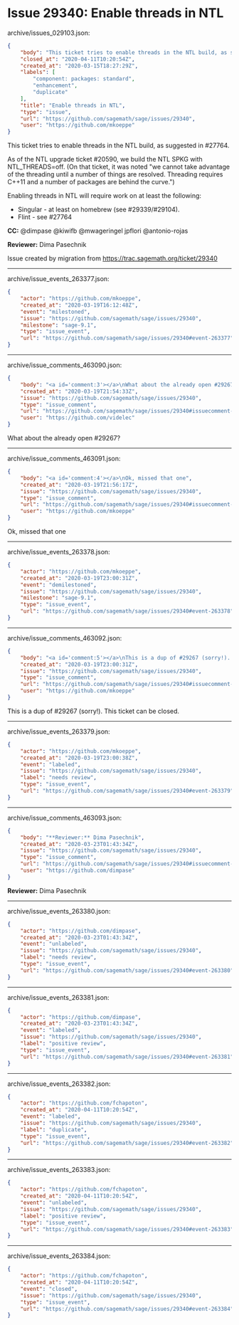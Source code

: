# Issue 29340: Enable threads in NTL

archive/issues_029103.json:
```json
{
    "body": "This ticket tries to enable threads in the NTL build, as suggested in #27764.\n\nAs of the NTL upgrade ticket #20590, we build the NTL SPKG with NTL_THREADS=off. (On that ticket, it was noted \"we cannot take advantage of the threading until a number of things are resolved. Threading requires C++11 and a number of packages are behind the curve.\")\n\nEnabling threads in NTL will require work on at least the following:\n- Singular - at least on homebrew (see #29339/#29104).\n- Flint - see #27764\n\n\n\n**CC:**  @dimpase @kiwifb @mwageringel jpflori @antonio-rojas\n\n**Reviewer:** Dima Pasechnik\n\nIssue created by migration from https://trac.sagemath.org/ticket/29340\n\n",
    "closed_at": "2020-04-11T10:20:54Z",
    "created_at": "2020-03-15T18:27:29Z",
    "labels": [
        "component: packages: standard",
        "enhancement",
        "duplicate"
    ],
    "title": "Enable threads in NTL",
    "type": "issue",
    "url": "https://github.com/sagemath/sage/issues/29340",
    "user": "https://github.com/mkoeppe"
}
```
This ticket tries to enable threads in the NTL build, as suggested in #27764.

As of the NTL upgrade ticket #20590, we build the NTL SPKG with NTL_THREADS=off. (On that ticket, it was noted "we cannot take advantage of the threading until a number of things are resolved. Threading requires C++11 and a number of packages are behind the curve.")

Enabling threads in NTL will require work on at least the following:
- Singular - at least on homebrew (see #29339/#29104).
- Flint - see #27764



**CC:**  @dimpase @kiwifb @mwageringel jpflori @antonio-rojas

**Reviewer:** Dima Pasechnik

Issue created by migration from https://trac.sagemath.org/ticket/29340





---

archive/issue_events_263377.json:
```json
{
    "actor": "https://github.com/mkoeppe",
    "created_at": "2020-03-19T16:12:48Z",
    "event": "milestoned",
    "issue": "https://github.com/sagemath/sage/issues/29340",
    "milestone": "sage-9.1",
    "type": "issue_event",
    "url": "https://github.com/sagemath/sage/issues/29340#event-263377"
}
```



---

archive/issue_comments_463090.json:
```json
{
    "body": "<a id='comment:3'></a>\nWhat about the already open #29267?",
    "created_at": "2020-03-19T21:54:33Z",
    "issue": "https://github.com/sagemath/sage/issues/29340",
    "type": "issue_comment",
    "url": "https://github.com/sagemath/sage/issues/29340#issuecomment-463090",
    "user": "https://github.com/videlec"
}
```

<a id='comment:3'></a>
What about the already open #29267?



---

archive/issue_comments_463091.json:
```json
{
    "body": "<a id='comment:4'></a>\nOk, missed that one",
    "created_at": "2020-03-19T21:56:17Z",
    "issue": "https://github.com/sagemath/sage/issues/29340",
    "type": "issue_comment",
    "url": "https://github.com/sagemath/sage/issues/29340#issuecomment-463091",
    "user": "https://github.com/mkoeppe"
}
```

<a id='comment:4'></a>
Ok, missed that one



---

archive/issue_events_263378.json:
```json
{
    "actor": "https://github.com/mkoeppe",
    "created_at": "2020-03-19T23:00:31Z",
    "event": "demilestoned",
    "issue": "https://github.com/sagemath/sage/issues/29340",
    "milestone": "sage-9.1",
    "type": "issue_event",
    "url": "https://github.com/sagemath/sage/issues/29340#event-263378"
}
```



---

archive/issue_comments_463092.json:
```json
{
    "body": "<a id='comment:5'></a>\nThis is a dup of #29267 (sorry!). This ticket can be closed.",
    "created_at": "2020-03-19T23:00:31Z",
    "issue": "https://github.com/sagemath/sage/issues/29340",
    "type": "issue_comment",
    "url": "https://github.com/sagemath/sage/issues/29340#issuecomment-463092",
    "user": "https://github.com/mkoeppe"
}
```

<a id='comment:5'></a>
This is a dup of #29267 (sorry!). This ticket can be closed.



---

archive/issue_events_263379.json:
```json
{
    "actor": "https://github.com/mkoeppe",
    "created_at": "2020-03-19T23:00:38Z",
    "event": "labeled",
    "issue": "https://github.com/sagemath/sage/issues/29340",
    "label": "needs review",
    "type": "issue_event",
    "url": "https://github.com/sagemath/sage/issues/29340#event-263379"
}
```



---

archive/issue_comments_463093.json:
```json
{
    "body": "**Reviewer:** Dima Pasechnik",
    "created_at": "2020-03-23T01:43:34Z",
    "issue": "https://github.com/sagemath/sage/issues/29340",
    "type": "issue_comment",
    "url": "https://github.com/sagemath/sage/issues/29340#issuecomment-463093",
    "user": "https://github.com/dimpase"
}
```

**Reviewer:** Dima Pasechnik



---

archive/issue_events_263380.json:
```json
{
    "actor": "https://github.com/dimpase",
    "created_at": "2020-03-23T01:43:34Z",
    "event": "unlabeled",
    "issue": "https://github.com/sagemath/sage/issues/29340",
    "label": "needs review",
    "type": "issue_event",
    "url": "https://github.com/sagemath/sage/issues/29340#event-263380"
}
```



---

archive/issue_events_263381.json:
```json
{
    "actor": "https://github.com/dimpase",
    "created_at": "2020-03-23T01:43:34Z",
    "event": "labeled",
    "issue": "https://github.com/sagemath/sage/issues/29340",
    "label": "positive review",
    "type": "issue_event",
    "url": "https://github.com/sagemath/sage/issues/29340#event-263381"
}
```



---

archive/issue_events_263382.json:
```json
{
    "actor": "https://github.com/fchapoton",
    "created_at": "2020-04-11T10:20:54Z",
    "event": "labeled",
    "issue": "https://github.com/sagemath/sage/issues/29340",
    "label": "duplicate",
    "type": "issue_event",
    "url": "https://github.com/sagemath/sage/issues/29340#event-263382"
}
```



---

archive/issue_events_263383.json:
```json
{
    "actor": "https://github.com/fchapoton",
    "created_at": "2020-04-11T10:20:54Z",
    "event": "unlabeled",
    "issue": "https://github.com/sagemath/sage/issues/29340",
    "label": "positive review",
    "type": "issue_event",
    "url": "https://github.com/sagemath/sage/issues/29340#event-263383"
}
```



---

archive/issue_events_263384.json:
```json
{
    "actor": "https://github.com/fchapoton",
    "created_at": "2020-04-11T10:20:54Z",
    "event": "closed",
    "issue": "https://github.com/sagemath/sage/issues/29340",
    "type": "issue_event",
    "url": "https://github.com/sagemath/sage/issues/29340#event-263384"
}
```
